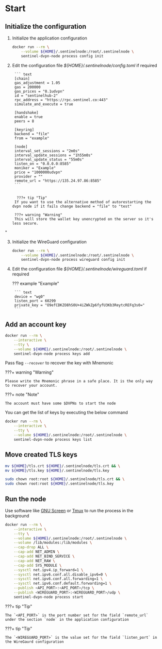 # Start

## Initialize the configuration

1. Initialize the application configuration

    ``` sh
    docker run --rm \
        --volume ${HOME}/.sentinelnode:/root/.sentinelnode \
        sentinel-dvpn-node process config init
    ```

2. Edit the configuration file _${HOME}/.sentinelnode/config.toml_ if required
   

        ``` text
        [chain]
        gas_adjustment = 1.05
        gas = 200000
        gas_prices = "0.1udvpn"
        id = "sentinelhub-2"
        rpc_address = "https://rpc.sentinel.co:443"
        simulate_and_execute = true

        [handshake]
        enable = true
        peers = 8

        [keyring]
        backend = "file"
        from = "example"

        [node]
        interval_set_sessions = "2m0s"
        interval_update_sessions = "1h55m0s"
        interval_update_status = "55m0s"
        listen_on = "0.0.0.0:8585"
        moniker = "Example"
        price = "1000000udvpn"
        provider = ""
        remote_url = "https://135.24.97.86:8585"
        ```
        
        
         ???+ tip "Tip"
        If you want to use the alternative method of autorestarting the dvpn node if it fails change backend = "file" to "test"
        
        ???+ warning "Warning"
        This will store the wallet key unencrypted on the server so it's less secure.
 "
 

3. Initialize the WireGuard configuration

    ``` sh
    docker run --rm \
        --volume ${HOME}/.sentinelnode:/root/.sentinelnode \
        sentinel-dvpn-node process wireguard config init
    ```

4. Edit the configuration file _${HOME}/.sentinelnode/wireguard.toml_ if required

    ??? example "Example"

        ``` text
        device = "wg0"
        listen_port = 60299
        private_key = "O9efCDKZO8hS0U+4iZWkZp6fyfU3Kb3ReytcREFq3s0="
        ```

## Add an account key

``` sh
docker run --rm \
    --interactive \
    --tty \
    --volume ${HOME}/.sentinelnode:/root/.sentinelnode \
    sentinel-dvpn-node process keys add
```

Pass flag `--recover` to recover the key with Mnemonic

???+ warning "Warning"

    Please write the Mnemonic phrase in a safe place. It is the only way to recover your account.

???+ note "Note"

    The account must have some $DVPNs to start the node

You can get the list of keys by executing the below command

``` sh
docker run --rm \
    --interactive \
    --tty \
    --volume ${HOME}/.sentinelnode:/root/.sentinelnode \
    sentinel-dvpn-node process keys list
```

## Move created TLS keys

``` sh
mv ${HOME}/tls.crt ${HOME}/.sentinelnode/tls.crt && \
mv ${HOME}/tls.key ${HOME}/.sentinelnode/tls.key

sudo chown root:root ${HOME}/.sentinelnode/tls.crt && \
sudo chown root:root ${HOME}/.sentinelnode/tls.key
```

## Run the node

Use software like [GNU Screen](https://www.gnu.org/software/screen "GNU Screen")
or [Tmux](https://github.com/tmux/tmux/wiki "Tmux") to run the process in the background

``` sh
docker run --rm \
    --interactive \
    --tty \
    --volume ${HOME}/.sentinelnode:/root/.sentinelnode \
    --volume /lib/modules:/lib/modules \
    --cap-drop ALL \
    --cap-add NET_ADMIN \
    --cap-add NET_BIND_SERVICE \
    --cap-add NET_RAW \
    --cap-add SYS_MODULE \
    --sysctl net.ipv4.ip_forward=1 \
    --sysctl net.ipv6.conf.all.disable_ipv6=0 \
    --sysctl net.ipv6.conf.all.forwarding=1 \
    --sysctl net.ipv6.conf.default.forwarding=1 \
    --publish <API_PORT>:<API_PORT>/tcp \
    --publish <WIREGUARD_PORT>:<WIREGUARD_PORT>/udp \
    sentinel-dvpn-node process start
```

???+ tip "Tip"

    The `<API_PORT>` is the port number set for the field `remote_url` under the section `node` in the application configuration

???+ tip "Tip"

    The `<WIREGUARD_PORT>` is the value set for the field `listen_port` in the WireGaurd configuration
